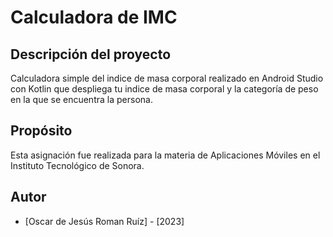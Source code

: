 # Calculadora de IMC
## Descripción del proyecto
Calculadora simple del indice de masa corporal realizado en Android Studio con Kotlin que despliega tu indice de masa corporal y la categoría de peso en la que se encuentra la persona.

## Propósito
Esta asignación fue realizada para la materia de Aplicaciones Móviles en el Instituto Tecnológico de Sonora.

## Autor
- [Oscar de Jesús Roman Ruíz] - [2023]
